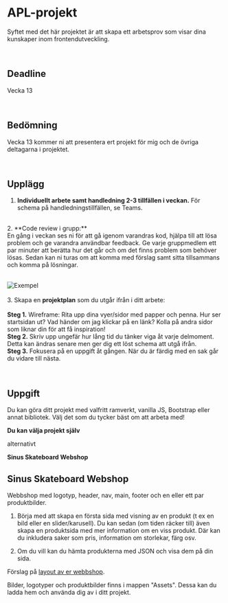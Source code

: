 # APL-projekt
Syftet med det här projektet är att skapa ett arbetsprov som visar dina kunskaper inom frontendutveckling. 

<br>

## **Deadline**
Vecka 13

<br>

## **Bedömning**
Vecka 13 kommer ni att presentera ert projekt för mig och de övriga deltagarna i projektet. 

<br>

## Upplägg
  1. **Individuellt arbete samt handledning 2-3 tillfällen i veckan.** För schema på handledningstillfällen, se Teams. 
<br>
  2. **Code review i grupp:** 
<br>
En gång i veckan ses ni för att gå igenom varandras kod, hjälpa till att lösa problem och 
ge varandra användbar feedback. Ge varje gruppmedlem ett par minuter att berätta hur det går och om det finns problem som behöver lösas. Sedan kan ni turas om att komma med förslag samt sitta tillsammans och komma på lösningar. 

<br>
<br>

![Exempel](https://dpbnri2zg3lc2.cloudfront.net/en/wp-content/uploads/old-blog-uploads/low-fid-wireframe.png)
<br>
<br>
  3. Skapa en **projektplan** som du utgår ifrån i ditt arbete: <br>
<br>
**Steg 1.** Wireframe: Rita upp dina vyer/sidor med papper och penna. Hur ser startsidan ut? Vad händer om jag klickar på en länk? Kolla på andra sidor som liknar din för att få inspiration! <br>
**Steg 2.** Skriv upp ungefär hur lång tid du tänker viga åt varje delmoment. Detta kan ändras senare men ger dig ett löst schema att utgå ifrån. <br>
**Steg 3.** Fokusera på en uppgift åt gången. När du är färdig med en sak går du vidare till nästa. 

<br>

## **Uppgift**
Du kan göra ditt projekt med valfritt ramverkt, vanilla JS, Bootstrap eller annat bibliotek. Välj det som du tycker bäst om att arbeta med!

**Du kan välja projekt själv**

alternativt

**Sinus Skateboard Webshop**


## Sinus Skateboard Webshop
Webbshop med logotyp, header, nav, main, footer och en eller ett par produktbilder.
<br>
1. Börja med att skapa en första sida med visning av en produkt (t ex en bild eller en slider/karusell). Du kan sedan (om tiden räcker till) även skapa en produktsida med mer information om en viss produkt. Där kan du inkludera saker som pris, information om storlekar, färg osv. 

2. Om du vill kan du hämta produkterna med JSON och visa dem på din sida. 

Förslag på [layout av er webbshop](https://www.figma.com/file/gaGH2UTxzziexM3Bc49GA5/SINUS-Skate-Webshop?node-id=0%3A1&t=iV6UdYndwFCCms0P-0).

Bilder, logotyper och produktbilder finns i mappen "Assets". Dessa kan du ladda hem och använda dig av i ditt projekt. 

<br>
